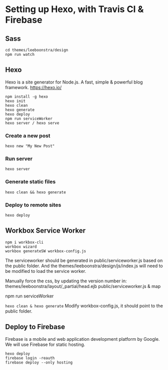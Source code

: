 # Setting up Hexo, with Travis CI & Firebase

## Sass

```
cd themes/leeboonstra/design
npm run watch
```

## Hexo

Hexo is a site generator for Node.js.
A fast, simple & powerful blog framework.
https://hexo.io/

```
npm install -g hexo
hexo init
hexo clean
hexo generate
hexo deploy
npm run serviceWorker
hexo server / hexo serve
```

### Create a new post

`hexo new "My New Post"`

### Run server

`hexo server`

### Generate static files

`hexo clean && hexo generate`

### Deploy to remote sites

`hexo deploy`

## Workbox Service Worker

```
npm i workbox-cli
workbox wizard 
workbox generateSW workbox-config.js
```

The serviceworker should be generated in public/serviceworker.js based on the public folder.
And the themes/leeboonstra/design/js/index.js will need to be modified to load the service worker.

Manually force the css, by updating the version number in:
themes/leeboonstra/layout/_partial/head.ejb
public/serviceworker.js & map

npm run serviceWorker


```hexo clean & hexo generate```
Modify workbox-config.js, it should point to the public folder.


## Deploy to Firebase

Firebase is a mobile and web application development platform by Google.
We will use Firebase for static hosting.

```
hexo deploy
firebase login -reauth
firebase deploy --only hosting
```
